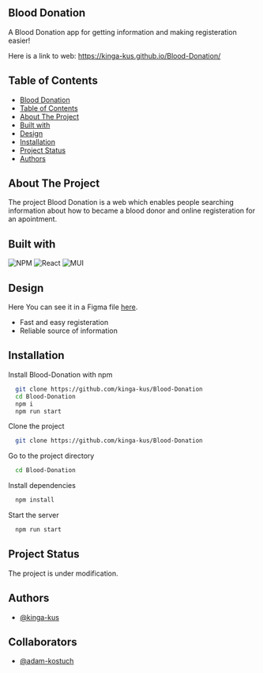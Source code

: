## Blood Donation
A Blood Donation app for getting information and making registeration easier!

Here is a link to web: https://kinga-kus.github.io/Blood-Donation/

## Table of Contents
- [Blood Donation](#blood-donation)
- [Table of Contents](#table-of-contents)
- [About The Project](#about-the-project)
- [Built with](#built-with)
- [Design](#design)
- [Installation](#installation)
- [Project Status](#project-status)
- [Authors](#authors)

## About The Project
The project Blood Donation is a web which enables people searching information about how to became a blood donor and online registeration for an apointment.

## Built with
![NPM](https://img.shields.io/badge/NPM-%23000000.svg?style=for-the-badge&logo=npm&logoColor=white)
![React](https://img.shields.io/badge/react-%2320232a.svg?style=for-the-badge&logo=react&logoColor=%2361DAFB)
![MUI](https://img.shields.io/badge/MUI-%230081CB.svg?style=for-the-badge&logo=mui&logoColor=white)

## Design
Here You can see it in a Figma file <a href="https://www.figma.com/file/duToCPC6a9qlzfpcS7dGBi/Blood-Donation?t=4qSsS1EO3YRPxVRH-6"  target="_blank">here</a>.

- Fast and easy registeration
- Reliable source of information

## Installation
Install Blood-Donation with npm

```bash
  git clone https://github.com/kinga-kus/Blood-Donation
  cd Blood-Donation
  npm i
  npm run start
```

Clone the project

```bash
  git clone https://github.com/kinga-kus/Blood-Donation
```

Go to the project directory

```bash
  cd Blood-Donation
```

Install dependencies

```bash
  npm install
```

Start the server

```bash
  npm run start
```

## Project Status
The project is under modification.

## Authors
- [@kinga-kus](https://www.github.com/kinga-kus)

## Collaborators
- [@adam-kostuch](https://www.github.com/adam-kostuch)
